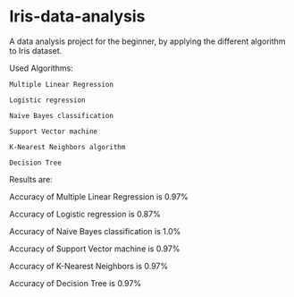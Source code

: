 # Iris-data-analysis
A data analysis project for the beginner, by applying the different algorithm to Iris dataset.

Used Algorithms:

    Multiple Linear Regression
    
    Logistic regression
    
    Naive Bayes classification
    
    Support Vector machine
    
    K-Nearest Neighbors algorithm
    
    Decision Tree



Results are:

  Accuracy of Multiple Linear Regression is 0.97%
  
  Accuracy of Logistic regression is 0.87%
  
  Accuracy of Naive Bayes classification is 1.0%
  
  Accuracy of Support Vector machine is 0.97%
  
  Accuracy of K-Nearest Neighbors is 0.97%
  
  Accuracy of Decision Tree is 0.97%
